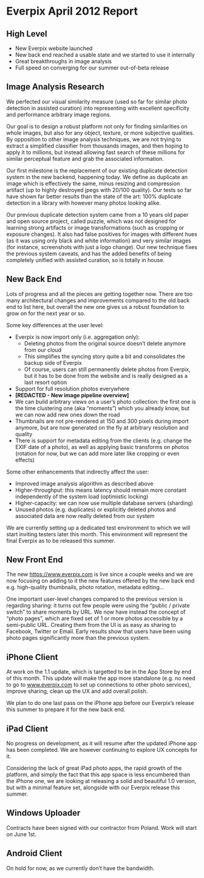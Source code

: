 Everpix April 2012 Report
=========================

High Level
----------

* New Everpix website launched
* New back end reached a usable state and we started to use it internally
* Great breakthroughs in image analysis
* Full speed on converging for our summer out-of-beta release

Image Analysis Research
-----------------------

We perfected our visual similarity measure (used so far for similar photo detection in assisted curation) into representing with excellent specificity and performance arbitrary image regions.

Our goal is to design a robust platform not only for finding similarities on whole images, but also for any object, texture, or more subjective qualities. By opposition to other image analysis techniques, we are not trying to extract a simplified classifier from thousands images, and then hoping to apply it to millions, but instead allowing fast search of these millions for similar perceptual feature and grab the associated information.

Our first milestone is the replacement of our existing duplicate detection system in the new backend, happening today. We define as duplicate an image which is effectively the same, minus resizing and compression artifact (up to highly destroyed jpegs with 20/100 quality). Our tests so far have shown far better results than the state of the art: 100% duplicate detection in a library with however many photos looking alike.

Our previous duplicate detection system came from a 10 years old paper and open source project, called puzzle, which was not designed for learning strong artifacts or image transformations (such as cropping or exposure changes). It also had false positives for images with different hues (as it was using only black and white information) and very similar images (for instance, screenshots with just a logo change). Our new technique fixes the previous system caveats, and has the added benefits of being completely unified with assisted curation, so is totally in house.

New Back End
------------

Lots of progress and all the pieces are getting together now. There are too many architectural changes and improvements compared to the old back end to list here, but overall the new one gives us a robust foundation to grow on for the next year or so.

Some key differences at the user level:

* Everpix is now import only (i.e. aggregation only):
  * Deleting photos from the original source doesn’t delete anymore from our cloud
  * This simplifies the syncing story quite a bit and consolidates the backup side of Everpix
  * Of course, users can still permanently delete photos from Everpix, but it has to be done from the website and is really designed as a last resort option
* Support for full resolution photos everywhere
* **[REDACTED - New image pipeline overview]**
* We can build arbitrary views on a user’s photo collection: the first one is the time clustering one (aka “moments”) which you already know, but we can now add new ones down the road
* Thumbnails are not pre-rendered at 150 and 300 pixels during import anymore, but are now generated on the fly at arbitrary resolution and quality
* There is support for metadata editing from the clients (e.g. change the EXIF date of a photo), as well as applying basic transforms on photos (rotation for now, but we can add more later like cropping or even effects)

Some other enhancements that indirectly affect the user:

* Improved image analysis algorithm as described above
* Higher-throughput: this means latency should remain more constant independently of the system load (optimistic locking)
* Higher-capacity: we can now use multiple database servers (sharding)
* Unused photos (e.g. duplicates) or explicitly deleted photos and associated data are now really deleted from our system

We are currently setting up a dedicated test environment to which we will start inviting testers later this month. This environment will represent the final Everpix as to be released this summer.  

New Front End
-------------

The new https://www.everpix.com is live since a couple weeks and we are now focusing on adding to it the new features offered by the new back end e.g. high-quality thumbnails, photo rotation, metadata editing...

One important user-level changes compared to the previous version is regarding sharing: it turns out few people were using the “public / private switch” to share moments by URL. We now have instead the concept of “photo pages”, which are fixed set of 1 or more photos accessible by a semi-public URL. Creating them from the UI is as easy as sharing to Facebook, Twitter or Email. Early results show that users have been using photo pages significantly more than the previous system.

iPhone Client
-------------

At work on the 1.1 update, which is targetted to be in the App Store by end of this month. This update will make the app more standalone (e.g. no need to go to www.everpix.com to set up connections to other photo services), improve sharing, clean up the UX and add overall polish.

We plan to do one last pass on the iPhone app before our Everpix’s release this summer to prepare it for the new back end.

iPad Client
-----------

No progress on development, as it will resume after the updated iPhone app has been completed. We are however continuing to explore UX concepts for it.

Considering the lack of great iPad photo apps, the rapid growth of the platform, and simply the fact that this app space is less encumbered than the iPhone one, we are looking at releasing a solid and beautiful 1.0 version, but with a minimal feature set, alongside with our Everpix release this summer.

Windows Uploader
----------------

Contracts have been signed with our contractor from Poland. Work will start on June 1st.

Android Client
--------------

On hold for now, as we currently don’t have the bandwidth.
